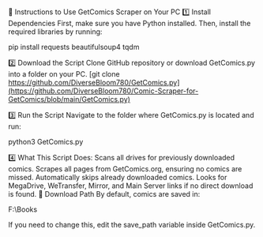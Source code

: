 📌 Instructions to Use GetComics Scraper on Your PC
1️⃣ Install Dependencies
First, make sure you have Python installed. Then, install the required libraries by running:

pip install requests beautifulsoup4 tqdm

2️⃣ Download the Script
Clone GitHub repository or download GetComics.py into a folder on your PC.
[git clone https://github.com/DiverseBloom780/GetComics.py](https://github.com/DiverseBloom780/Comic-Scraper-for-GetComics/blob/main/GetComics.py)


3️⃣ Run the Script
Navigate to the folder where GetComics.py is located and run:


python3 GetComics.py

4️⃣ What This Script Does:
Scans all drives for previously downloaded comics.
Scrapes all pages from GetComics.org, ensuring no comics are missed.
Automatically skips already downloaded comics.
Looks for MegaDrive, WeTransfer, Mirror, and Main Server links if no direct download is found.
📂 Download Path
By default, comics are saved in:

F:\Books

If you need to change this, edit the save_path variable inside GetComics.py.

